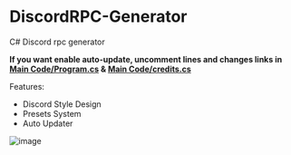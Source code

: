 # DiscordRPC-Generator
C# Discord rpc generator

**If you want enable auto-update, uncomment lines and changes links in [Main Code/Program.cs](https://github.com/FanyaOff/DiscordRPC-Generator/blob/main/RPC/Main%20Code/Program.cs) & [Main Code/credits.cs](https://github.com/FanyaOff/DiscordRPC-Generator/blob/main/RPC/Main%20Code/credits.cs)**

Features:
* Discord Style Design
* Presets System
* Auto Updater

![image](https://user-images.githubusercontent.com/73064979/169068629-7ceeae1d-2468-49b2-bd29-a676cfbf1724.png)


